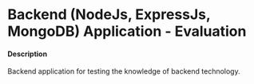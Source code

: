 # Backend (NodeJs, ExpressJs, MongoDB) Application - Evaluation

#### Description

Backend application for testing the knowledge of backend technology.

